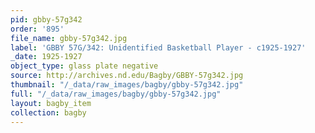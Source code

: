 ```yaml
---
pid: gbby-57g342
order: '895'
file_name: gbby-57g342.jpg
label: 'GBBY 57G/342: Unidentified Basketball Player - c1925-1927'
_date: 1925-1927
object_type: glass plate negative
source: http://archives.nd.edu/Bagby/GBBY-57g342.jpg
thumbnail: "/_data/raw_images/bagby/gbby-57g342.jpg"
full: "/_data/raw_images/bagby/gbby-57g342.jpg"
layout: bagby_item
collection: bagby
---
```

